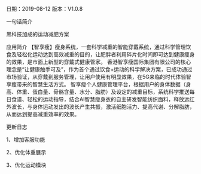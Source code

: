 日期：2019-08-12
版本：V1.0.8



一句话简介


黑科技加成的运动减肥方案


应用简介
【智享瘦】瘦身系统，一套科学减重的智能穿戴系统，通过科学管理饮食及轻松化运动达到高效减重的目的，让肥胖者利用碎片化时间即可达到健康瘦身的效果，是市面上新型的穿戴式健康管家。
香港智享瘦国际集团有限公司的核心理念是“让健康触手可及”，作为首个通过饮食+运动的科学解决方案，已成功通过市场验证，从穿戴到服务管理，让用户使用有明显效果，在5G来临的时代体验智享瘦带来的智慧生活方式。
智享瘦个人健康管理平台，根据用户的身体数据（身高、体重、蛋白量、骨骼含量、水分、脂肪）及设定的减重目标，系统科学推送每日食谱、轻松的运动指导，结合AI智慧瘦身衣的自主研发智能纺织面料，释放远红外波长，与身体运动发出的波长产生共振，激活细胞活力、提高代谢、分解脂肪，从而达到提高减重效率的效果。 


更新日志

1、增加客服功能

2、优化体重展示

3、优化运动模块